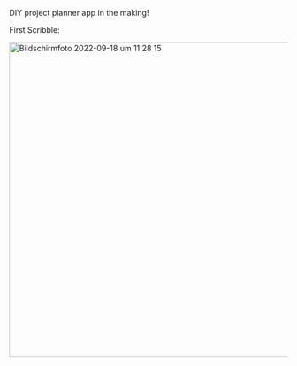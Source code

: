 DIY project planner app in the making!

First Scribble:

<img width="570" alt="Bildschirmfoto 2022-09-18 um 11 28 15" src="https://user-images.githubusercontent.com/107792731/190895782-343817fd-25fa-4999-97d1-a9bab9f05f93.png">

